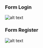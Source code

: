 ### Form Login
![alt text](https://github.com/SIBKM-06-Java/S3-ClientApp/blob/Anto/src/main/resources/static/img/1.png?raw=true)
<br>

### Form Register
![alt text](https://github.com/SIBKM-06-Java/S3-ClientApp/blob/Anto/src/main/resources/static/img/2.png?raw=true)



